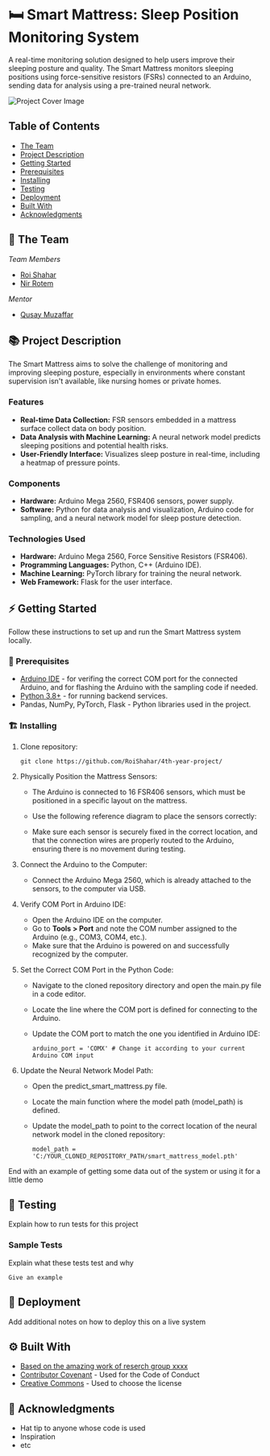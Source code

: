 # 🛏️ Smart Mattress: Sleep Position Monitoring System
A real-time monitoring solution designed to help users improve their sleeping posture and quality. 
The Smart Mattress monitors sleeping positions using force-sensitive resistors (FSRs) connected to 
an Arduino, sending data for analysis using a pre-trained neural network.

<!-- cool project cover image -->
![Project Cover Image](/media/project-cover-img.jpg)

<!-- table of content -->
## Table of Contents
- [The Team](#the-team)
- [Project Description](#project-description)
- [Getting Started](#getting-started)
- [Prerequisites](#prerequisites)
- [Installing](#installing)
- [Testing](#testing)
- [Deployment](#deployment)
- [Built With](#built-with)
- [Acknowledgments](#acknowledgments)

## 👥 The Team 
*Team Members*
- [Roi Shahar](roi.shahar@mail.huji.ac.il)
- [Nir Rotem](nir.rotem2@mail.huji.ac.il)

*Mentor*
- [Qusay Muzaffar](qusay.muzaffar@mail.huji.ac.il)


## 📚 Project Description
The Smart Mattress aims to solve the challenge of monitoring and improving sleeping posture, especially 
in environments where constant supervision isn't available, like nursing homes or private homes.

### Features
- **Real-time Data Collection:** FSR sensors embedded in a mattress surface collect data on body position.
- **Data Analysis with Machine Learning:** A neural network model predicts sleeping positions and potential
  health risks.
- **User-Friendly Interface:** Visualizes sleep posture in real-time, including a heatmap of pressure points.

### Components
- **Hardware:** Arduino Mega 2560, FSR406 sensors, power supply.
- **Software:** Python for data analysis and visualization, Arduino code for sampling, and a neural network
  model for sleep posture detection.

### Technologies Used
- **Hardware:** Arduino Mega 2560, Force Sensitive Resistors (FSR406).
- **Programming Languages:** Python, C++ (Arduino IDE).
- **Machine Learning:** PyTorch library for training the neural network.
- **Web Framework:** Flask for the user interface.

## ⚡ Getting Started

Follow these instructions to set up and run the Smart Mattress system locally.

### 🧱 Prerequisites
- [Arduino IDE](https://www.arduino.cc/en/software) - for verifing the correct COM port for the connected Arduino, and for flashing the Arduino with the sampling code if needed.
- [Python 3.8+](https://www.python.org/downloads/) - for running backend services.
- Pandas, NumPy, PyTorch, Flask - Python libraries used in the project.

### 🏗️ Installing
1. Clone repository:

       git clone https://github.com/RoiShahar/4th-year-project/
   
2. Physically Position the Mattress Sensors:
   - The Arduino is connected to 16 FSR406 sensors, which must be positioned in a specific layout on the mattress.
   - Use the following reference diagram to place the sensors correctly:
   
   - Make sure each sensor is securely fixed in the correct location, and that the connection wires are properly routed to the Arduino, ensuring there is no movement during testing.


3. Connect the Arduino to the Computer:
   - Connect the Arduino Mega 2560, which is already attached to the sensors, to the computer via USB.

4. Verify COM Port in Arduino IDE:
   - Open the Arduino IDE on the computer.
   - Go to **Tools > Port** and note the COM number assigned to the Arduino (e.g., COM3, COM4, etc.).
   - Make sure that the Arduino is powered on and successfully recognized by the computer.

5. Set the Correct COM Port in the Python Code:
   - Navigate to the cloned repository directory and open the main.py file in a code editor.
   - Locate the line where the COM port is defined for connecting to the Arduino.
   - Update the COM port to match the one you identified in Arduino IDE:
     
         arduino_port = 'COMX' # Change it according to your current Arduino COM input

6. Update the Neural Network Model Path:
   - Open the predict_smart_mattress.py file.
   - Locate the main function where the model path (model_path) is defined.
   - Update the model_path to point to the correct location of the neural network model in the cloned repository:

         model_path = 'C:/YOUR_CLONED_REPOSITORY_PATH/smart_mattress_model.pth'


End with an example of getting some data out of the system or using it
for a little demo

## 🧪 Testing
Explain how to run tests for this project

### Sample Tests
Explain what these tests test and why

    Give an example

## 🚀 Deployment
Add additional notes on how to deploy this on a live system

## ⚙️ Built With
  - [Based on the amazing work of reserch group xxxx](https://www.example.com)
  - [Contributor Covenant](https://www.contributor-covenant.org/) - Used for the Code of Conduct
  - [Creative Commons](https://creativecommons.org/) - Used to choose the license


## 🙏 Acknowledgments
  - Hat tip to anyone whose code is used
  - Inspiration
  - etc
